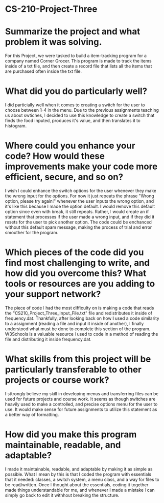 # CS-210-Project-Three

# Summarize the project and what problem it was solving.
For this Project, we were tasked to build a item-tracking program for a company named Corner Grocer. This program is made to track the items inside of a txt file, and then
create a record file that lists all the items that are purchased often inside the txt file.

# What did you do particularly well?
I did particially well when it comes to creating a switch for the user to choose between 1-4 in the menu. Due to the previous assignments teaching us about swtiches, I decided to use this knowledge to create a switch that finds the food inputed, produces it's value, and then translates it to histogram.

# Where could you enhance your code? How would these improvements make your code more efficient, secure, and so on?
I wish I could enhance the switch options for the user whenever they make the wrong input for the options. For now it just repeats the phrase "Wrong option, please try again!" whenever the user inputs the wrong option, and it's like this because I made the option default. I would remove this default option since even with break, it still repeats. Rather, I would create an if statement that processes if the user made a wrong input, and if they did it resets for the user to pick another option. The code could be enchanced without this default spam message, making the process of trial and error smoother for the program.

# Which pieces of the code did you find most challenging to write, and how did you overcome this? What tools or resources are you adding to your support network?
The piece of code I had the most difficulty on is making a code that reads the "CS210_Project_Three_Input_File.txt" file and redistributes it inside of frequency.dat.
Thankfully, after looking back on how I used a code similarity to a assignment (reading a file and input it inside of another), I finally understood what must be done to complete
this section of the program. W3Schools is a valuable resource I used to code in a method of reading the file and distributing it inside frequency.dat.

# What skills from this project will be particularly transferable to other projects or course work?
I sttrongly believe my skill in developing menus and transferring files can be used for future projects and course work. It seems as though switches are heavily used to make a 
controlled, and precise options menu for the user to use. It would make sense for future assignments to utilize this statement as a better way of formatting.

# How did you make this program maintainable, readable, and adaptable?
I made it maintainable, readable, and adaptable by making it as simple as possible. What I mean by this is that I coded the program with essentials that it needed: classes, a switch system, a menu class, and a way for files to be read/written. Once I thought about the essentials, coding it together made things understandable for me, and whenever I made a mistake I
can simply go back to edit it withhout breaking the structure.
